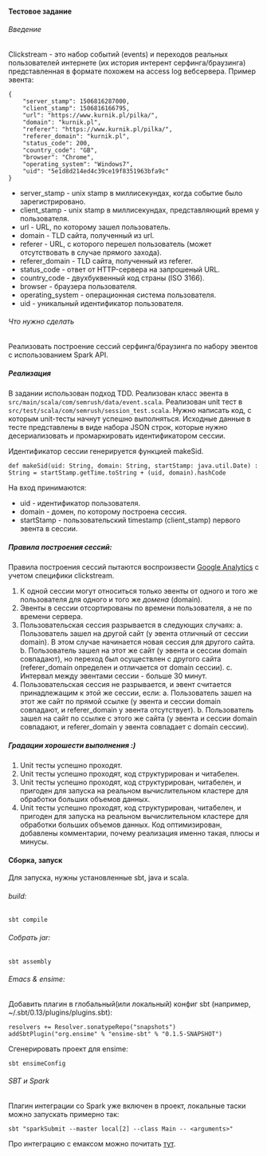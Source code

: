 

#### Тестовое задание

###### Введение

Clickstream - это набор событий (events) и переходов реальных пользователей интернете (их история интерент серфинга/браузинга) представленная в формате похожем на access log вебсервера.
Пример эвента:
```
{
	"server_stamp": 1506816287000,
	"client_stamp": 1506816166795,
	"url": "https://www.kurnik.pl/pilka/",
	"domain": "kurnik.pl",
	"referer": "https://www.kurnik.pl/pilka/",
	"referer_domain": "kurnik.pl",
	"status_code": 200,
	"country_code": "GB",
	"browser": "Chrome",
	"operating_system": "Windows7",
	"uid": "5e1d8d214ed4c39ce19f8351963bfa9c"
}
```

  * server_stamp - unix stamp в миллисекундах, когда событие было зарегистрировано.
  * client_stamp - unix stamp в миллисекундах, представляющий время у пользователя.
  * url - URL, по которому зашел пользователь.
  * domain - TLD сайта, полученный из url.
  * referer - URL, с которого перешел пользователь (может отсутствовать в случае прямого захода).
  * referer_domain - TLD сайта, полученный из referer.
  * status_code - ответ от HTTP-сервера на запрошеный URL.
  * country_code - двухбуквенный код страны (ISO 3166).
  * browser - браузера пользователя.
  * operating_system - операционная система пользователя.
  * uid - уникальный идентификатор пользователя.


###### Что нужно сделать

Реализовать построение сессий серфинга/браузинга по набору эвентов с использованием Spark API.

##### Реализация

В задании использован подход TDD. Реализован класс эвента в `src/main/scala/com/semrush/data/event.scala`. Реализован unit тест в `src/test/scala/com/semrush/session_test.scala`. Нужно написать код, с которым unit-тесты начнут успешно выполняться. Исходные данные в тесте представлены в виде набора JSON строк, которые нужно десериализовать и промаркировать идентификатором сессии.

Идентификатор сессии генерируется функцией makeSid.
```
def makeSid(uid: String, domain: String, startStamp: java.util.Date) : String = startStamp.getTime.toString + (uid, domain).hashCode
```
На вход принимаются:
  * uid - идентификатор пользователя.
  * domain - домен, по которому построена сессия.
  * startStamp - пользовательский timestamp (client_stamp) первого эвента в сессии.

##### Правила построения сессий:
Правила построения сессий пытаются воспроизвести [Google Analytics](https://support.google.com/analytics/answer/2731565?hl=en) c учетом специфики clickstream.

  1. К одной сессии могут относиться только эвенты от одного и того же пользователя для одного и того же *домена* (domain).
  2. Эвенты в сессии отсортированы по времени пользователя, а не по времени сервера.
  3. Пользовательская сессия разрывается в следующих случаях:
     a. Пользователь зашел на другой сайт (у эвента отличный от сессии domain). В этом случае начинается новая сессия для другого сайта.
     b. Пользователь зашел на этот же сайт (у эвента и сессии domain совпадают), но переход был осуществлен с другого сайта (referer_domain определен и отличается от domain сессии).
     c. Интервал между эвентами сессии - больше 30 минут.
  4. Пользовательская сессия не разрывается, и эвент считается принадлежащим к этой же сессии, если:
     a. Пользователь зашел на этот же сайт по прямой ссылке (у эвента и сессии domain совпадают, и referer_domain у эвента отсутствует).
     b. Пользователь зашел на сайт по ссылке с этого же сайта (у эвента и сессии domain совпадают, и referer_domain у эвента совпадает с domain сессии).

##### Градации хорошести выполнения :)
  1. Unit тесты успешно проходят.
  2. Unit тесты успешно проходят, код структурирован и читабелен.
  3. Unit тесты успешно проходят, код структурирован, читабелен, и пригоден для запуска на реальном вычислительном кластере для обработки больших объемов данных.
  4. Unit тесты успешно проходят, код структурирован, читабелен, и пригоден для запуска на реальном вычислительном кластере для обработки больших объемов данных. Код оптимизирован, добавлены комментарии, почему реализация именно такая, плюсы и минусы.

#### Сборка, запуск

Для запуска, нужны установленные sbt, java и scala.

###### build:
```
sbt compile
```

###### Собрать jar:
```
sbt assembly
```

###### Emacs & ensime:

Добавить плагин в глобальный(или локальный) конфиг sbt (например, ~/.sbt/0.13/plugins/plugins.sbt):
```
resolvers += Resolver.sonatypeRepo("snapshots")
addSbtPlugin("org.ensime" % "ensime-sbt" % "0.1.5-SNAPSHOT")
```
Сгенерировать проект для ensime:
```
sbt ensimeConfig
```

###### SBT и Spark

Плагин интеграции со Spark уже включен в проект, локальные таски можно запускать примерно так:
```
sbt "sparkSubmit --master local[2] --class Main -- <arguments>"
```

Про интеграцию с емаксом можно почитать [тут](http://www.troikatech.com/blog/2014/11/26/ensime-and-emacs-as-a-scala-ide).
